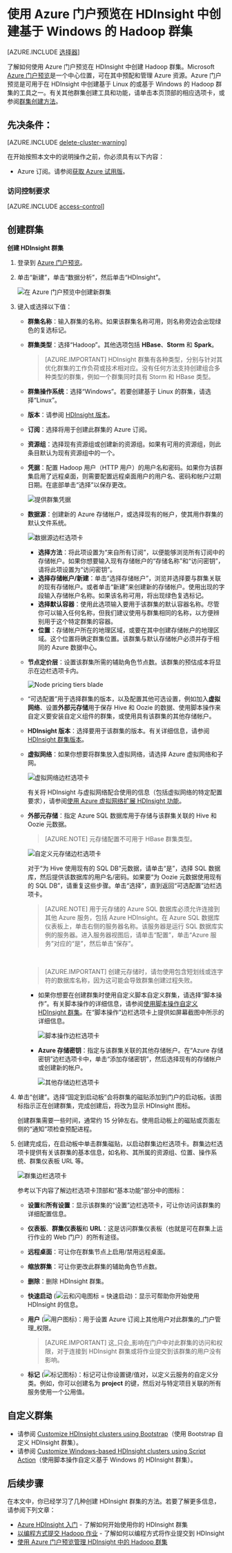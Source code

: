 <properties
    pageTitle="在 HDInsight 中创建 Hadoop 群集 | Azure"
    description="了解如何使用 Azure 门户预览创建 Azure HDInsight 的群集。"
    services="hdinsight"
    documentationcenter=""
    tags="azure-portal"
    author="mumian"
    manager="jhubbard"
    editor="cgronlun" />
<tags
    ms.assetid="c8689ef3-f56f-4708-8a3a-cc00abc54e8d"
    ms.service="hdinsight"
    ms.devlang="na"
    ms.topic="article"
    ms.tgt_pltfrm="na"
    ms.workload="big-data"
    ms.date="09/02/2016"
    wacn.date="02/06/2017"
    ms.author="jgao" />

# 使用 Azure 门户预览在 HDInsight 中创建基于 Windows 的 Hadoop 群集
[AZURE.INCLUDE [选择器](../../includes/hdinsight-selector-create-clusters.md)]

了解如何使用 Azure 门户预览在 HDInsight 中创建 Hadoop 群集。Microsoft [Azure 门户预览](/documentation/articles/azure-portal-overview/)是一个中心位置，可在其中预配和管理 Azure 资源。Azure 门户预览是可用于在 HDInsight 中创建基于 Linux 的或基于 Windows 的 Hadoop 群集的工具之一。有关其他群集创建工具和功能，请单击本页顶部的相应选项卡，或参阅[群集创建方法](/documentation/articles/hdinsight-provision-clusters/#cluster-creation-methods)。

## 先决条件：
[AZURE.INCLUDE [delete-cluster-warning](../../includes/hdinsight-delete-cluster-warning.md)]

在开始按照本文中的说明操作之前，你必须具有以下内容：

* Azure 订阅。请参阅[获取 Azure 试用版](/pricing/1rmb-trial/)。

### 访问控制要求
[AZURE.INCLUDE [access-control](../../includes/hdinsight-access-control-requirements.md)]

## 创建群集
**创建 HDInsight 群集**

1. 登录到 [Azure 门户预览](https://portal.azure.cn)。
2. 单击“新建”，单击“数据分析”，然后单击“HDInsight”。
   
    ![在 Azure 门户预览中创建新群集](./media/hdinsight-provision-clusters/HDI.CreateCluster.1.png "在 Azure 门户预览中创建新群集")  

3. 键入或选择以下值：
   
    * **群集名称**：输入群集的名称。如果该群集名称可用，则名称旁边会出现绿色的复选标记。
    * **群集类型**：选择“Hadoop”。其他选项包括 **HBase**、**Storm** 和 **Spark**。
     
        > [AZURE.IMPORTANT]
        HDInsight 群集有各种类型，分别与针对其优化群集的工作负荷或技术相对应。没有任何方法支持创建组合多种类型的群集，例如一个群集同时具有 Storm 和 HBase 类型。
        > 
        > 
    * **群集操作系统**：选择“Windows”。若要创建基于 Linux 的群集，请选择“Linux”。
    * **版本**：请参阅 [HDInsight 版本](/documentation/articles/hdinsight-component-versioning/)。
    * **订阅**：选择将用于创建此群集的 Azure 订阅。
    * **资源组**：选择现有资源组或创建新的资源组。如果有可用的资源组，则此条目默认为现有资源组中的一个。
    * **凭据**：配置 Hadoop 用户（HTTP 用户）的用户名和密码。如果你为该群集启用了远程桌面，则需要配置远程桌面用户的用户名、密码和帐户过期日期。在底部单击“选择”以保存更改。
     
        ![提供群集凭据](./media/hdinsight-provision-clusters/HDI.CreateCluster.3.png "提供群集凭据")  

    * **数据源**：创建新的 Azure 存储帐户，或选择现有的帐户，使其用作群集的默认文件系统。
     
        ![数据源边栏选项卡](./media/hdinsight-provision-clusters/HDI.CreateCluster.4.png "提供数据源配置")  

        * **选择方法**：将此项设置为“来自所有订阅”，以便能够浏览所有订阅中的存储帐户。如果你想要输入现有存储帐户的“存储名称”和“访问密钥”，请将此项设置为“访问密钥”。
        * **选择存储帐户/新建**：单击“选择存储帐户”，浏览并选择要与群集关联的现有存储帐户。或者单击“新建”来创建新的存储帐户。使用出现的字段输入存储帐户名称。如果该名称可用，将出现绿色复选标记。
        * **选择默认容器**：使用此选项输入要用于该群集的默认容器名称。尽管你可以输入任何名称，但我们建议使用与群集相同的名称，以方便辨别用于这个特定群集的容器。
        * **位置**：存储帐户所在的地理区域，或要在其中创建存储帐户的地理区域。这个位置将确定群集位置。该群集与默认存储帐户必须并存于相同的 Azure 数据中心。
    * **节点定价层**：设置该群集所需的辅助角色节点数。该群集的预估成本将显示在边栏选项卡内。

        ![Node pricing tiers blade](./media/hdinsight-provision-clusters/HDI.CreateCluster.5.png "Specify number of cluster nodes")

    * “可选配置”用于选择群集的版本，以及配置其他可选设置，例如加入**虚拟网络**、设置**外部元存储**用于保存 Hive 和 Oozie 的数据、使用脚本操作来自定义要安装自定义组件的群集，或使用具有该群集的其他存储帐户。

    * **HDInsight 版本**：选择要用于该群集的版本。有关详细信息，请参阅 [HDInsight 群集版本](/documentation/articles/hdinsight-component-versioning/)。
    * **虚拟网络**：如果你想要将群集放入虚拟网络，请选择 Azure 虚拟网络和子网。

        ![虚拟网络边栏选项卡](./media/hdinsight-provision-clusters/HDI.CreateCluster.6.png "指定虚拟网络详细信息")  

        有关将 HDInsight 与虚拟网络配合使用的信息（包括虚拟网络的特定配置要求），请参阅[使用 Azure 虚拟网络扩展 HDInsight 功能](/documentation/articles/hdinsight-extend-hadoop-virtual-network/)。

    * **外部元存储**：指定 Azure SQL 数据库用于存储与该群集关联的 Hive 和 Oozie 元数据。

        > [AZURE.NOTE] 元存储配置不可用于 HBase 群集类型。

        ![自定义元存储边栏选项卡](./media/hdinsight-provision-clusters/HDI.CreateCluster.7.png "指定外部元存储")

        对于“为 Hive 使用现有的 SQL DB”元数据，请单击“是”，选择 SQL 数据库，然后提供该数据库的用户名/密码。如果要“为 Oozie 元数据使用现有的 SQL DB”，请重复这些步骤。单击“选择”，直到返回“可选配置”边栏选项卡。

        >[AZURE.NOTE] 用于元存储的 Azure SQL 数据库必须允许连接到其他 Azure 服务，包括 Azure HDInsight。在 Azure SQL 数据库仪表板上，单击右侧的服务器名称。该服务器是运行 SQL 数据库实例的服务器。进入服务器视图后，请单击“配置”，单击“Azure 服务”对应的“是”，然后单击“保存”。

        &nbsp;

        > [AZURE.IMPORTANT] 创建元存储时，请勿使用包含短划线或连字符的数据库名称，因为这可能会导致群集创建过程失败。

        * 如果你想要在创建群集时使用自定义脚本自定义群集，请选择“脚本操作”。有关脚本操作的详细信息，请参阅[使用脚本操作自定义 HDInsight 群集](/documentation/articles/hdinsight-hadoop-customize-cluster/)。在“脚本操作”边栏选项卡上提供如屏幕截图中所示的详细信息。

            ![脚本操作边栏选项卡](./media/hdinsight-provision-clusters/HDI.CreateCluster.8.png "指定脚本操作")  

        * **Azure 存储密钥**：指定与该群集关联的其他存储帐户。在“Azure 存储密钥”边栏选项卡中，单击“添加存储密钥”，然后选择现有的存储帐户或创建新的帐户。

            ![其他存储边栏选项卡](./media/hdinsight-provision-clusters/HDI.CreateCluster.9.png "指定其他存储帐户")  

1. 单击“创建”。选择“固定到启动板”会将群集的磁贴添加到门户的启动板。该图标指示正在创建群集，完成创建后，将改为显示 HDInsight 图标。
   
    创建群集需要一些时间，通常约 15 分钟左右。使用启动板上的磁贴或页面左侧的“通知”项检查预配进程。
2. 创建完成后，在启动板中单击群集磁贴，以启动群集边栏选项卡。群集边栏选项卡提供有关该群集的基本信息，如名称、其所属的资源组、位置、操作系统、群集仪表板 URL 等。

    ![群集边栏选项卡](./media/hdinsight-provision-clusters/HDI.Cluster.Blade.png "群集属性")

    参考以下内容了解边栏选项卡顶部和“基本功能”部分中的图标：

    * **设置**和**所有设置**：显示该群集的“设置”边栏选项卡，可让你访问该群集的详细配置信息。
    * **仪表板**、**群集仪表板**和 **URL**：这是访问群集仪表板（也就是可在群集上运行作业的 Web 门户）的所有途径。
    * **远程桌面**：可让你在群集节点上启用/禁用远程桌面。
    * **缩放群集**：可让你更改此群集的辅助角色节点数。
    * **删除**：删除 HDInsight 群集。
    * **快速启动** \(![云和闪电图标 = 快速启动](./media/hdinsight-provision-clusters/quickstart.png)\)：显示可帮助你开始使用 HDInsight 的信息。
    * **用户** \(![用户图标](./media/hdinsight-provision-clusters/users.png)\)：用于设置 Azure 订阅上其他用户对此群集的_门户管理_权限。

        > [AZURE.IMPORTANT] 这_只会_影响在门户中对此群集的访问和权限，对于连接到 HDInsight 群集或将作业提交到该群集的用户没有影响。

    * **标记** \(![标记图标](./media/hdinsight-provision-clusters/tags.png)\)：标记可让你设置键/值对，以定义云服务的自定义分类。例如，你可以创建名为 __project__ 的键，然后对与特定项目关联的所有服务使用一个公用值。

## 自定义群集
* 请参阅 [Customize HDInsight clusters using Bootstrap](/documentation/articles/hdinsight-hadoop-customize-cluster-bootstrap/)（使用 Bootstrap 自定义 HDInsight 群集）。
* 请参阅 [Customize Windows-based HDInsight clusters using Script Action](/documentation/articles/hdinsight-hadoop-customize-cluster/)（使用脚本操作自定义基于 Windows 的 HDInsight 群集）。

## 后续步骤
在本文中，你已经学习了几种创建 HDInsight 群集的方法。若要了解更多信息，请参阅下列文章：

* [Azure HDInsight 入门](/documentation/articles/hdinsight-hadoop-tutorial-get-started-windows/) - 了解如何开始使用你的 HDInsight 群集
* [以编程方式提交 Hadoop 作业](/documentation/articles/hdinsight-submit-hadoop-jobs-programmatically/) - 了解如何以编程方式将作业提交到 HDInsight
* [使用 Azure 门户预览管理 HDInsight 中的 Hadoop 群集](/documentation/articles/hdinsight-administer-use-management-portal/)



<!---HONumber=Mooncake_1205_2016-->
